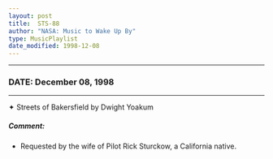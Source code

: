 ```yaml
---
layout: post
title:  STS-88
author: "NASA: Music to Wake Up By"
type: MusicPlaylist
date_modified: 1998-12-08
---
```


----
### DATE: December 08, 1998
----
✦ Streets of Bakersfield by Dwight Yoakum

##### Comment:
* Requested by the wife of Pilot Rick Sturckow, a California native.
